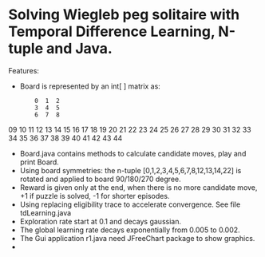 # Solving Wiegleb peg solitaire with Temporal Difference Learning, N-tuple and Java.

Features:
- Board is represented by an int[ ] matrix as:
 

          0  1  2
          3  4  5
          6  7  8
09 10 11 12 13 14 15 16 17
18 19 20 21 22 23 24 25 26
27 28 29 30 31 32 33 34 35
         36 37 38
         39 40 41
         42 43 44

  
- Board.java contains methods to calculate candidate moves, play and print Board.       
- Using  board symmetries: the  n-tuple [0,1,2,3,4,5,6,7,8,12,13,14,22] is rotated and applied to board 90/180/270 degree.
- Reward is given only at the end, when there is no more candidate move, +1 if puzzle is solved, -1  for shorter episodes.
- Using replacing eligibility trace to accelerate convergence. See file tdLearning.java  
- Exploration rate start at 0.1 and decays gaussian.
- The global learning rate decays exponentially from 0.005 to 0.002.
- The Gui application r1.java need  JFreeChart package to show graphics.
- 
   
